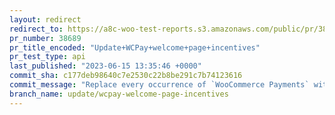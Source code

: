 ```yaml
---
layout: redirect
redirect_to: https://a8c-woo-test-reports.s3.amazonaws.com/public/pr/38689/api/index.html
pr_number: 38689
pr_title_encoded: "Update+WCPay+welcome+page+incentives"
pr_test_type: api
last_published: "2023-06-15 13:35:46 +0000"
commit_sha: c177deb98640c7e2530c22b8be291c7b74123616
commit_message: "Replace every occurrence of `WooCommerce Payments` with `WooPayments`"
branch_name: update/wcpay-welcome-page-incentives
---
```

